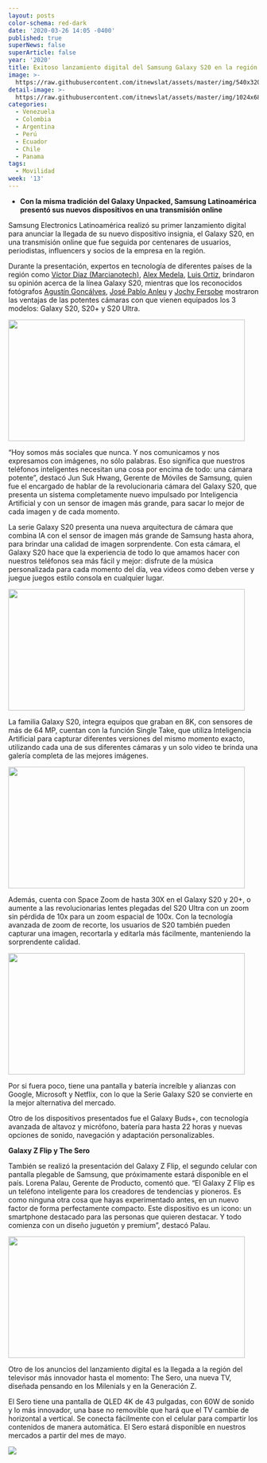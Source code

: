 ```yaml
---
layout: posts
color-schema: red-dark
date: '2020-03-26 14:05 -0400'
published: true
superNews: false
superArticle: false
year: '2020'
title: Exitoso lanzamiento digital del Samsung Galaxy S20 en la región
image: >-
  https://raw.githubusercontent.com/itnewslat/assets/master/img/540x320/Lanzamiento-S20-p.jpg
detail-image: >-
  https://raw.githubusercontent.com/itnewslat/assets/master/img/1024x680/Lanzamiento-S20-g.jpg
categories:
  - Venezuela
  - Colombia
  - Argentina
  - Perú
  - Ecuador
  - Chile
  - Panama
tags:
  - Movilidad
week: '13'
---
```

- **Con la misma tradición del Galaxy Unpacked, Samsung Latinoamérica presentó sus nuevos dispositivos en una transmisión online**

Samsung Electronics Latinoamérica realizó su primer lanzamiento digital para anunciar la llegada de su nuevo dispositivo insignia, el Galaxy S20, en una transmisión online que fue seguida por centenares de usuarios, periodistas, influencers y socios de la empresa en la región.

Durante la presentación, expertos en tecnología de diferentes países de la región como [Víctor Díaz (Marcianotech)](https://www.instagram.com/marcianotech_/?hl=es-la), [Alex Medela](https://www.instagram.com/alexmedela/?hl=es-la), [Luis Ortiz](https://www.instagram.com/tectocradio/?hl=es-la), brindaron su opinión acerca de la línea Galaxy S20, mientras que los reconocidos fotógrafos [Agustín Goncálves](https://www.instagram.com/agusgon/?hl=es-la), [José Pablo Anleu](https://www.instagram.com/jpanleu/?hl=es-la) y [Jochy Fersobe](https://www.instagram.com/jochyfersobe/?hl=es-la) mostraron las ventajas de las potentes cámaras con que vienen equipados los 3 modelos: Galaxy S20, S20+ y S20 Ultra.

<img class="aligncenter" src="https://img.global.news.samsung.com/latin/wp-content/uploads/2020/03/Agust%C3%ADn-Goncalves-1024x591.jpg" alt="" width="476" height="244" />

“Hoy somos más sociales que nunca. Y nos comunicamos y nos expresamos con imágenes, no sólo palabras. Eso significa que nuestros teléfonos inteligentes necesitan una cosa por encima de todo: una cámara potente”, destacó Jun Suk Hwang, Gerente de Móviles de Samsung, quien fue el encargado de hablar de la revolucionaria cámara del Galaxy S20, que presenta un sistema completamente nuevo impulsado por Inteligencia Artificial y con un sensor de imagen más grande, para sacar lo mejor de cada imagen y de cada momento.

La serie Galaxy S20 presenta una nueva arquitectura de cámara que combina IA con el sensor de imagen más grande de Samsung hasta ahora, para brindar una calidad de imagen sorprendente. Con esta cámara, el Galaxy S20 hace que la experiencia de todo lo que amamos hacer con nuestros teléfonos sea más fácil y mejor: disfrute de la música personalizada para cada momento del día, vea videos como deben verse y juegue juegos estilo consola en cualquier lugar.

<img class="aligncenter" src="https://img.global.news.samsung.com/latin/wp-content/uploads/2020/03/El-fot%C3%B3grafo-Jos%C3%A9-Pablo-Anleu-habl%C3%B3-de-las-bondades-del-Galaxy-S20-1024x524.jpg" alt="" width="476" height="244" />

La familia Galaxy S20, integra equipos que graban en 8K, con sensores de más de 64 MP, cuentan con la función Single Take, que utiliza Inteligencia Artificial para capturar diferentes versiones del mismo momento exacto, utilizando cada una de sus diferentes cámaras y un solo video te brinda una galería completa de las mejores imágenes.

<img class="aligncenter" src="https://img.global.news.samsung.com/latin/wp-content/uploads/2020/03/Galaxy-S20-Camera-Tip_main4_F.gif" alt="" width="476" height="244" />

Además, cuenta con Space Zoom de hasta 30X en el Galaxy S20 y 20+, o aumente a las revolucionarias lentes plegadas del S20 Ultra con un zoom sin pérdida de 10x para un zoom espacial de 100x. Con la tecnología avanzada de zoom de recorte, los usuarios de S20 también pueden capturar una imagen, recortarla y editarla más fácilmente, manteniendo la sorprendente calidad.

<img class="aligncenter" src="https://img.global.news.samsung.com/latin/wp-content/uploads/2020/03/Jochy-Fersobe-probando-el-Galaxy-S20-1024x541.jpg" alt="" width="476" height="244" />

Por si fuera poco, tiene una pantalla y batería increíble y alianzas con Google, Microsoft y Netflix, con lo que la Serie Galaxy S20 se convierte en la mejor alternativa del mercado.

Otro de los dispositivos presentados fue el Galaxy Buds+, con tecnología avanzada de altavoz y micrófono, batería para hasta 22 horas y nuevas opciones de sonido, navegación y adaptación personalizables.

**Galaxy Z Flip y The Sero**

También se realizó la presentación del Galaxy Z Flip, el segundo celular con pantalla plegable de Samsung, que próximamente estará disponible en el país. Lorena Palau, Gerente de Producto, comentó que. “El Galaxy Z Flip es un teléfono inteligente para los creadores de tendencias y pioneros.  Es como ninguna otra cosa que hayas experimentado antes, en un nuevo factor de forma perfectamente compacto.  Este dispositivo es un icono: un smartphone destacado para las personas que quieren destacar. Y todo comienza con un diseño juguetón y premium”, destacó Palau.

<img class="aligncenter" src="https://img.global.news.samsung.com/latin/wp-content/uploads/2020/02/The-Sero-TV_1-1024x563.jpg" alt="" width="476" height="244" />

Otro de los anuncios del lanzamiento digital es la llegada a la región del televisor más innovador hasta el momento: The Sero, una nueva TV, diseñada pensando en los Milenials y en la Generación Z.

El Sero tiene una pantalla de QLED 4K de 43 pulgadas, con 60W de sonido y lo más innovador, una base no removible que hará que el TV cambie de horizontal a vertical. Se conecta fácilmente con el celular para compartir los contenidos de manera automática. El Sero estará disponible en nuestros mercados a partir del mes de mayo.

<img src="https://tracker.metricool.com/c3po.jpg?hash=56f88a41e39ab42c063cc51676587a04"/>